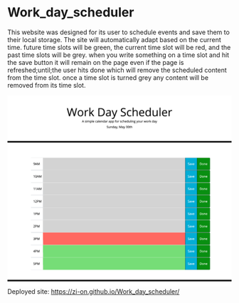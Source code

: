 # Work_day_scheduler

This website was designed for its user to schedule events and save them to their local storage.
The site will automatically adapt based on the current time. future time slots will be green, the current
time slot will be red, and the past time slots will be grey. when you write something on a time slot and hit the save button
it will remain on the page even if the page is refreshed;until;the user hits done which will remove the scheduled content from the 
time slot. once a time slot is turned grey any content will be removed from its time slot.

<img src="assets/pictures/wrk-day-screenshot.png" alt="screenshot"></img>
Deployed site: https://zi-on.github.io/Work_day_scheduler/